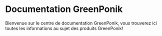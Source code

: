 # Documentation GreenPonik

Bienvenue sur le centre de documentation GreenPonik, vous trouverez ici toutes les informations au sujet des produits GreenPonik!
